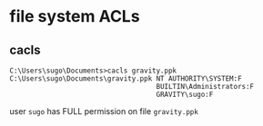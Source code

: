 ```table-of-contents
```

# file system ACLs

## cacls

```
C:\Users\sugo\Documents>cacls gravity.ppk
C:\Users\sugo\Documents\gravity.ppk NT AUTHORITY\SYSTEM:F
                                    BUILTIN\Administrators:F
                                    GRAVITY\sugo:F
```

user `sugo` has FULL permission on file `gravity.ppk`

